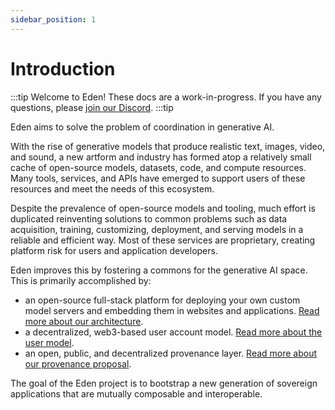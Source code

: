 ```yaml
---
sidebar_position: 1
---
```


# Introduction

:::tip
Welcome to Eden! These docs are a work-in-progress. If you have any questions, please [join our Discord](https://discord.gg/4dSYwDT).
:::tip

Eden aims to solve the problem of coordination in generative AI.

With the rise of generative models that produce realistic text, images, video, and sound, a new artform and industry has formed atop a relatively small cache of open-source models, datasets, code, and compute resources. Many tools, services, and APIs have emerged to support users of these resources and meet the needs of this ecosystem.

Despite the prevalence of open-source models and tooling, much effort is duplicated reinventing solutions to common problems such as data acquisition, training, customizing, deployment, and serving models in a reliable and efficient way. Most of these services are proprietary, creating platform risk for users and application developers.

Eden improves this by fostering a commons for the generative AI space. This is primarily accomplished by:

* an open-source full-stack platform for deploying your own custom model servers and embedding them in websites and applications. [Read more about our architecture](/docs/overview/architecture).
* a decentralized, web3-based user account model. [Read more about the user model](/docs/overview/users).
* an open, public, and decentralized provenance layer. [Read more about our provenance proposal](/docs/overview/provenance).

The goal of the Eden project is to bootstrap a new generation of sovereign applications that are mutually composable and interoperable.